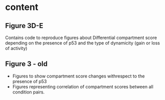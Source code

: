# content

## Figure 3D-E

Contains code to reproduce figures about Differential compartment score depending on the presence of p53 and the type of dynamicity (gain or loss of activity)

## Figure 3 - old

- Figures to show compartment score changes withrespect to the presence of p53
- Figures representing correlation of compartment scores between all condition pairs.

  